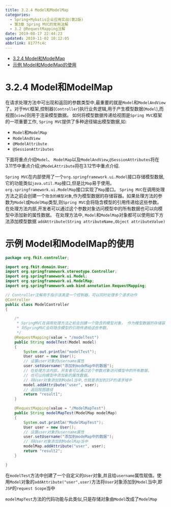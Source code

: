 ```yaml
---
title: 3.2.4 Model和ModelMap
categories: 
  - Spring+Mybatis企业应用实战(第2版)
  - 第3章 Spring MVC的常用注解
  - 3.2 @RequestMapping注解
date: 2019-08-17 22:44:23
updated: 2019-11-02 10:12:05
abbrlink: 8177fc4c
---
```

<div id='my_toc'>

- [3.2.4 Model和ModelMap](/JavaReadingNotes/8177fc4c/#3-2-4-Model和ModelMap)
- [示例 Model和ModelMap的使用](/JavaReadingNotes/8177fc4c/#示例-Model和ModelMap的使用)

</div>
<!--more-->
<script>if (navigator.platform.toLowerCase() == 'win32'){document.getElementById('my_toc').style.display = 'none';}</script>

<!--end-->
<!--SSTStart-->
# 3.2.4 Model和ModelMap #
在请求处理方法中可出现和返回的参数类型中,最重要的就是`Model`和`ModelAndView`了。对于`MVC`框架,控制器(`Controller`)执行业务逻辑,用于产生模型数据(`Model`),而视图(`view`)则用于渲染模型数据。
如何将模型数据传递给视图是`Spring MVC`框架的一项重要工作, `Spring MVC`提供了多种途径输出模型数据,如:
- `Model`和`ModelMap`
- `ModelAndView`
- `@ModelAttribute`
- `@SessionAttributes`

下面将重点介绍`Model`、 `ModelMap`以及`ModelAndView`,`@SessionAttributes`将在3.11节中重点介绍;`@ModeLAttribute`将在3.12节中重点介绍.
<!--replace:Uri=U R I&ui=U I-->

`Spring MVC`在内部使用了一个`org.springframework.ui.Model`接口存储模型数据,它的功能类似`java.util.Map`接口,但是比`Map`易于使用。`org.springframework.ui.ModelMap`接口实现了`Map`接口。
`Spring MVC`在调用处理方法之前会创建一个`隐含的模型对象`,作为模型数据的存储容器。如果处理方法的参数为`Model`或`ModelMap`类型,则`Spring MVC`会将隐含模型的引用传递给这些参数。在处理方法内部,开发者可以通过这个参数对象访问模型中的所有数据也可以向模型中添加新的属性数据。
在处理方法中, `Model`和`ModelMap`对象都可以使用如下方法添加模型数据
`addAttribute(String attributeName,Object attributeValue)`
# 示例 Model和ModelMap的使用 #
```java
package org.fkit.controller;

import org.fkit.domain.User;
import org.springframework.stereotype.Controller;
import org.springframework.ui.Model;
import org.springframework.ui.ModelMap;
import org.springframework.web.bind.annotation.RequestMapping;

// Controller注解用于指示该类是一个控制器，可以同时处理多个请求动作
@Controller
public class ModelController
{

	/*
	 * SpringMVC在调用处理方法之前会创建一个隐含的模型对象， 作为模型数据的存储容器。 如果处理方法的参数为Model或ModelMap类型，
	 * 则SpringMVC会将隐含模型的引用传递给这些参数。
	 */
	@RequestMapping(value = "/modelTest")
	public String modelTest(Model model)
	{
		System.out.println("modelTest");
		User user = new User();
		// 设置user对象的username属性
		user.setUsername("添加到modeMap中的数据");
		// 在处理方法内部，开发者可以通过这个参数对象访问模型中的所有数据，
		// 也可以向模型中添加新的属性数据。
		// 将User对象添加到Model当中,也就是添加到JSP的请求域中
		model.addAttribute("user", user);
		// 返回视图路径
		return "result1";
	}

	@RequestMapping(value = "/ModelMapTest")
	public String modelMapTest(ModelMap modelMap)
	{
		System.out.println("ModelMapTest");
		User user = new User();
		// 设置user对象的username属性
		user.setUsername("添加到modeMap中的数据");
		// 将User对象添加到ModelMap当中
		modelMap.addAttribute("user", user);
		return "result2";
	}

}
```
在`modelTest`方法中创建了一个自定义的`User`对象,并且给`username`属性赋值。使用`Model`对象的`addAttribute("user",user)`方法将`User`对象添加到`Model`当中,即`JSP`的`request Scope`当中

`modelMapTest`方法的代码功能与此类似,只是存储对象由`Model`改成了`ModelMap`
<!--SSTStop-->


